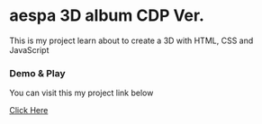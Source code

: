 <h1>aespa 3D album CDP Ver.</h1>
<p>This is my project learn about to create a 3D with HTML, CSS and JavaScript</p>
<h3>Demo & Play</h3>
<p>You can visit this my project link below</p>
<a href="https://pandoracodedev.github.io/aespa-3d-album-cdp-ver/" target="_blank">Click Here</a>

